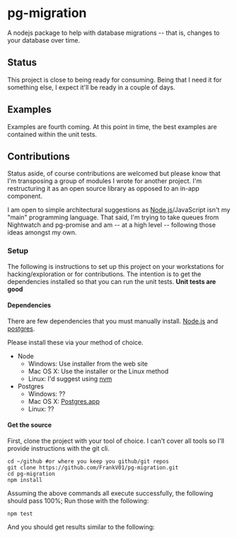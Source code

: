 # pg-migration
A nodejs package to help with database migrations -- that is, changes to your
database over time.

## Status
This project is close to being ready for consuming. Being that I need it for
something else, I expect it'll be ready in a couple of days.  

## Examples
Examples are fourth coming. At this point in time, the best examples are
contained within the unit tests.

## Contributions
Status aside, of course contributions are welcomed but please know that
I'm transposing a group of modules I wrote for another project. I'm
restructuring it as an open source library as opposed to an in-app
component.

I am open to simple architectural suggestions as [Node.js](https://nodejs.org/en/)/JavaScript isn't
my "main" programming language. That said, I'm trying to take queues from
Nightwatch and pg-promise and am -- at a high level -- following those
ideas amongst my own.

### Setup
The following is instructions to set up this project on your workstations
for hacking/exploration or for contributions. The intention is to get the
dependencies installed so that you can run the unit tests. **Unit tests are good**

#### Dependencies

There are few dependencies that you must manually install.
[Node.js](https://nodejs.org/en/) and [postgres](https://www.postgresql.org/).

Please install these via your method of choice.
- Node
  - Windows: Use installer from the web site
  - Mac OS X: Use the installer or the Linux method
  - Linux: I'd suggest using [nvm](https://github.com/creationix/nvm#install-script)
- Postgres
  - Windows: ??
  - Mac OS X: [Postgres.app](https://postgresapp.com/)
  - Linux: ??

#### Get the source

First, clone the project with your tool of choice. I can't cover all tools
so I'll provide instructions with the git cli.

```
cd ~/github #or where you keep you github/git repos
git clone https://github.com/FrankV01/pg-migration.git
cd pg-migration
npm install
```

Assuming the above commands all execute successfully, the following should pass
100%; Run those with the following:

```npm test```

And you should get results similar to the following:
